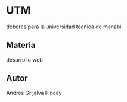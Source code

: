 # UTM
deberes para la universidad tecnica de manabi

## Materia
desarrollo web

## Autor
Andres Grijalva Pincay